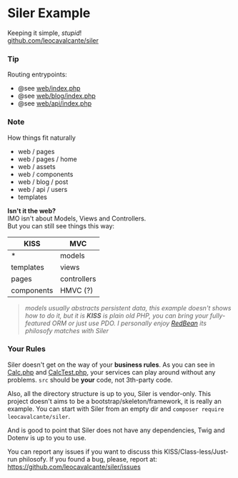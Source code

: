 # Siler Example
Keeping it simple, *stupid*!<br>
[github.com/leocavalcante/siler](https://github.com/leocavalcante/siler)

### Tip
Routing entrypoints:
* @see [web/index.php](web/index.php)
* @see [web/blog/index.php](web/blog/index.php)
* @see [web/api/index.php](web/api/index.php)

### Note
How things fit naturally
- web / pages
- web / pages / home
- web / assets
- web / components
- web / blog / post
- web / api / users
- templates

**Isn't it the web?**<br>
IMO isn't about Models, Views and Controllers.<br>
But you can still see things this way:

| KISS | MVC |
| ---- | --- |
| * | models |
| templates | views |
| pages | controllers |
| components | HMVC (?) |

> *models usually abstracts persistent data, this example doesn't shows how to do it, but it is __KISS__ is plain old PHP, you can bring your fully-featured ORM or just use PDO. I personally enjoy [RedBean](http://www.redbeanphp.com/) its philosofy matches with Siler*

### Your Rules
Siler doesn't get on the way of your __business rules__. As you can see in [Calc.php](src/Service/Calc.php) and [CalcTest.php](tests/Service/CalcTest.php), your services can play around without any problems. `src` should be __your__ code, not 3th-party code.

Also, all the directory structure is up to you, Siler is vendor-only. This project doesn't aims to be a bootstrap/skeleton/framework, it is really an example. You can start with Siler from an empty dir and `composer require leocavalcante/siler`.

And is good to point that Siler does not have any dependencies, Twig and Dotenv is up to you to use.

You can report any issues if you want to discuss this KISS/Class-less/Just-run philosofy. If you found a bug, please, report at: https://github.com/leocavalcante/siler/issues
